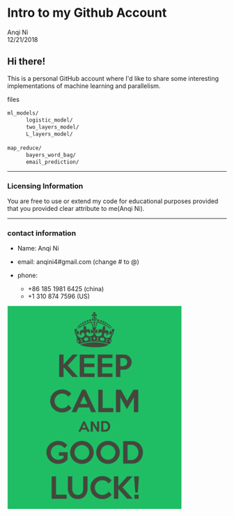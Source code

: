 Intro to my Github Account
================
Anqi Ni\
12/21/2018

## Hi there!

This is a personal GitHub account where I'd like to share some interesting implementations of machine learning and parallelism.

files

    ml_models/
          logistic_model/
          two_layers_model/
          L_layers_model/

    map_reduce/
          bayers_word_bag/
          email_prediction/

------------------------------------------------------------------------

### Licensing Information

You are free to use or extend my code for educational purposes provided that you provided clear attribute to me(Anqi Ni).

------------------------------------------------------------------------

### contact information

-   Name: Anqi Ni
-   email: anqini4\#gmail.com (change \# to @)

-   phone:
    -   +86 185 1981 6425 (china)
    -   +1 310 874 7596 (US)

<img src="./others/goodluck.png" width="400">
